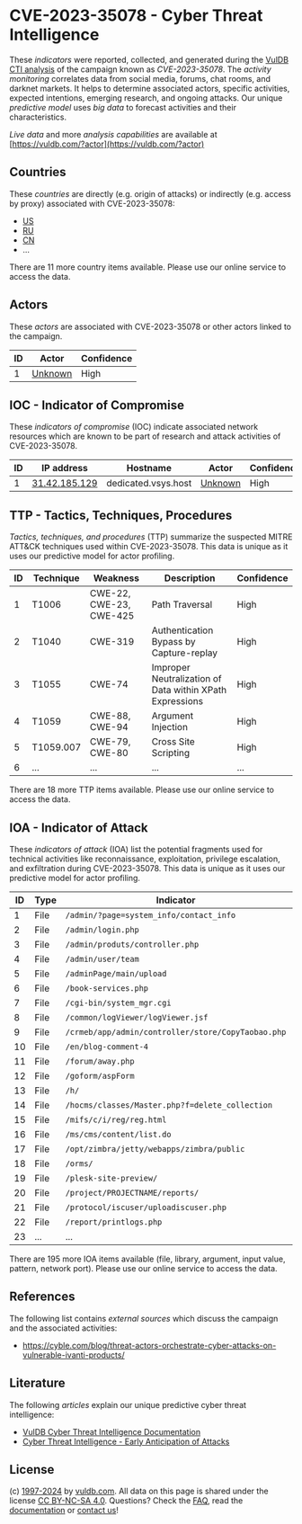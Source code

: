 # CVE-2023-35078 - Cyber Threat Intelligence

These _indicators_ were reported, collected, and generated during the [VulDB CTI analysis](https://vuldb.com/?kb.cti) of the campaign known as _CVE-2023-35078_. The _activity monitoring_ correlates data from social media, forums, chat rooms, and darknet markets. It helps to determine associated actors, specific activities, expected intentions, emerging research, and ongoing attacks. Our unique _predictive model_ uses _big data_ to forecast activities and their characteristics.

_Live data_ and more _analysis capabilities_ are available at [https://vuldb.com/?actor](https://vuldb.com/?actor)

## Countries

These _countries_ are directly (e.g. origin of attacks) or indirectly (e.g. access by proxy) associated with CVE-2023-35078:

* [US](https://vuldb.com/?country.us)
* [RU](https://vuldb.com/?country.ru)
* [CN](https://vuldb.com/?country.cn)
* ...

There are 11 more country items available. Please use our online service to access the data.

## Actors

These _actors_ are associated with CVE-2023-35078 or other actors linked to the campaign.

ID | Actor | Confidence
-- | ----- | ----------
1 | [Unknown](https://vuldb.com/?actor.unknown) | High

## IOC - Indicator of Compromise

These _indicators of compromise_ (IOC) indicate associated network resources which are known to be part of research and attack activities of CVE-2023-35078.

ID | IP address | Hostname | Actor | Confidence
-- | ---------- | -------- | ----- | ----------
1 | [31.42.185.129](https://vuldb.com/?ip.31.42.185.129) | dedicated.vsys.host | [Unknown](https://vuldb.com/?actor.unknown) | High

## TTP - Tactics, Techniques, Procedures

_Tactics, techniques, and procedures_ (TTP) summarize the suspected MITRE ATT&CK techniques used within CVE-2023-35078. This data is unique as it uses our predictive model for actor profiling.

ID | Technique | Weakness | Description | Confidence
-- | --------- | -------- | ----------- | ----------
1 | T1006 | CWE-22, CWE-23, CWE-425 | Path Traversal | High
2 | T1040 | CWE-319 | Authentication Bypass by Capture-replay | High
3 | T1055 | CWE-74 | Improper Neutralization of Data within XPath Expressions | High
4 | T1059 | CWE-88, CWE-94 | Argument Injection | High
5 | T1059.007 | CWE-79, CWE-80 | Cross Site Scripting | High
6 | ... | ... | ... | ...

There are 18 more TTP items available. Please use our online service to access the data.

## IOA - Indicator of Attack

These _indicators of attack_ (IOA) list the potential fragments used for technical activities like reconnaissance, exploitation, privilege escalation, and exfiltration during CVE-2023-35078. This data is unique as it uses our predictive model for actor profiling.

ID | Type | Indicator | Confidence
-- | ---- | --------- | ----------
1 | File | `/admin/?page=system_info/contact_info` | High
2 | File | `/admin/login.php` | High
3 | File | `/admin/produts/controller.php` | High
4 | File | `/admin/user/team` | High
5 | File | `/adminPage/main/upload` | High
6 | File | `/book-services.php` | High
7 | File | `/cgi-bin/system_mgr.cgi` | High
8 | File | `/common/logViewer/logViewer.jsf` | High
9 | File | `/crmeb/app/admin/controller/store/CopyTaobao.php` | High
10 | File | `/en/blog-comment-4` | High
11 | File | `/forum/away.php` | High
12 | File | `/goform/aspForm` | High
13 | File | `/h/` | Low
14 | File | `/hocms/classes/Master.php?f=delete_collection` | High
15 | File | `/mifs/c/i/reg/reg.html` | High
16 | File | `/ms/cms/content/list.do` | High
17 | File | `/opt/zimbra/jetty/webapps/zimbra/public` | High
18 | File | `/orms/` | Low
19 | File | `/plesk-site-preview/` | High
20 | File | `/project/PROJECTNAME/reports/` | High
21 | File | `/protocol/iscuser/uploadiscuser.php` | High
22 | File | `/report/printlogs.php` | High
23 | ... | ... | ...

There are 195 more IOA items available (file, library, argument, input value, pattern, network port). Please use our online service to access the data.

## References

The following list contains _external sources_ which discuss the campaign and the associated activities:

* https://cyble.com/blog/threat-actors-orchestrate-cyber-attacks-on-vulnerable-ivanti-products/

## Literature

The following _articles_ explain our unique predictive cyber threat intelligence:

* [VulDB Cyber Threat Intelligence Documentation](https://vuldb.com/?kb.cti)
* [Cyber Threat Intelligence - Early Anticipation of Attacks](https://www.scip.ch/en/?labs.20201022)

## License

(c) [1997-2024](https://vuldb.com/?kb.changelog) by [vuldb.com](https://vuldb.com/?kb.about). All data on this page is shared under the license [CC BY-NC-SA 4.0](https://creativecommons.org/licenses/by-nc-sa/4.0/). Questions? Check the [FAQ](https://vuldb.com/?kb.faq), read the [documentation](https://vuldb.com/?kb) or [contact us](https://vuldb.com/?contact)!
